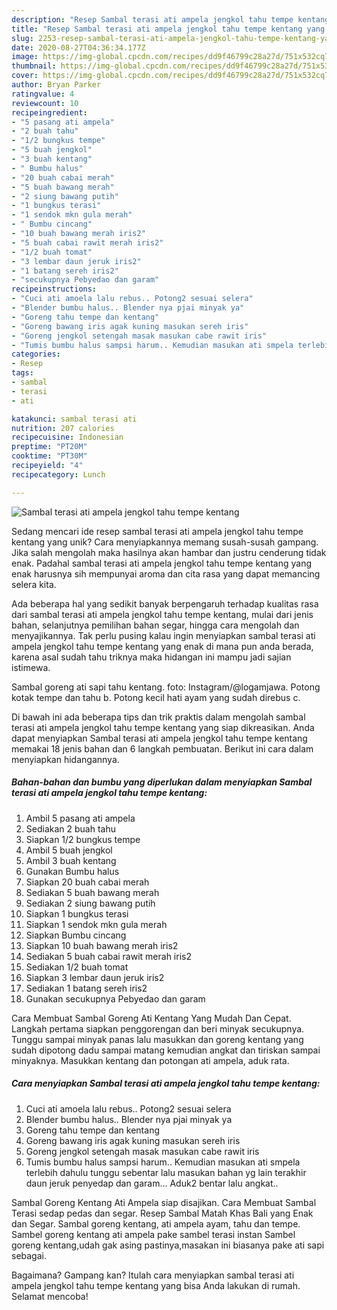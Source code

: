 ```yaml
---
description: "Resep Sambal terasi ati ampela jengkol tahu tempe kentang yang Bikin Ngiler"
title: "Resep Sambal terasi ati ampela jengkol tahu tempe kentang yang Bikin Ngiler"
slug: 2253-resep-sambal-terasi-ati-ampela-jengkol-tahu-tempe-kentang-yang-bikin-ngiler
date: 2020-08-27T04:36:34.177Z
image: https://img-global.cpcdn.com/recipes/dd9f46799c28a27d/751x532cq70/sambal-terasi-ati-ampela-jengkol-tahu-tempe-kentang-foto-resep-utama.jpg
thumbnail: https://img-global.cpcdn.com/recipes/dd9f46799c28a27d/751x532cq70/sambal-terasi-ati-ampela-jengkol-tahu-tempe-kentang-foto-resep-utama.jpg
cover: https://img-global.cpcdn.com/recipes/dd9f46799c28a27d/751x532cq70/sambal-terasi-ati-ampela-jengkol-tahu-tempe-kentang-foto-resep-utama.jpg
author: Bryan Parker
ratingvalue: 4
reviewcount: 10
recipeingredient:
- "5 pasang ati ampela"
- "2 buah tahu"
- "1/2 bungkus tempe"
- "5 buah jengkol"
- "3 buah kentang"
- " Bumbu halus"
- "20 buah cabai merah"
- "5 buah bawang merah"
- "2 siung bawang putih"
- "1 bungkus terasi"
- "1 sendok mkn gula merah"
- " Bumbu cincang"
- "10 buah bawang merah iris2"
- "5 buah cabai rawit merah iris2"
- "1/2 buah tomat"
- "3 lembar daun jeruk iris2"
- "1 batang sereh iris2"
- "secukupnya Pebyedao dan garam"
recipeinstructions:
- "Cuci ati amoela lalu rebus.. Potong2 sesuai selera"
- "Blender bumbu halus.. Blender nya pjai minyak ya"
- "Goreng tahu tempe dan kentang"
- "Goreng bawang iris agak kuning masukan sereh iris"
- "Goreng jengkol setengah masak masukan cabe rawit iris"
- "Tumis bumbu halus sampsi harum.. Kemudian masukan ati smpela terlebih dahulu tunggu sebentar lalu masukan bahan yg lain terakhir daun jeruk penyedap dan garam... Aduk2 bentar lalu angkat.."
categories:
- Resep
tags:
- sambal
- terasi
- ati

katakunci: sambal terasi ati 
nutrition: 207 calories
recipecuisine: Indonesian
preptime: "PT20M"
cooktime: "PT30M"
recipeyield: "4"
recipecategory: Lunch

---
```



![Sambal terasi ati ampela jengkol tahu tempe kentang](https://img-global.cpcdn.com/recipes/dd9f46799c28a27d/751x532cq70/sambal-terasi-ati-ampela-jengkol-tahu-tempe-kentang-foto-resep-utama.jpg)

Sedang mencari ide resep sambal terasi ati ampela jengkol tahu tempe kentang yang unik? Cara menyiapkannya memang susah-susah gampang. Jika salah mengolah maka hasilnya akan hambar dan justru cenderung tidak enak. Padahal sambal terasi ati ampela jengkol tahu tempe kentang yang enak harusnya sih mempunyai aroma dan cita rasa yang dapat memancing selera kita.

Ada beberapa hal yang sedikit banyak berpengaruh terhadap kualitas rasa dari sambal terasi ati ampela jengkol tahu tempe kentang, mulai dari jenis bahan, selanjutnya pemilihan bahan segar, hingga cara mengolah dan menyajikannya. Tak perlu pusing kalau ingin menyiapkan sambal terasi ati ampela jengkol tahu tempe kentang yang enak di mana pun anda berada, karena asal sudah tahu triknya maka hidangan ini mampu jadi sajian istimewa.

Sambal goreng ati sapi tahu kentang. foto: Instagram/@logamjawa. Potong kotak tempe dan tahu b. Potong kecil hati ayam yang sudah direbus c.


Di bawah ini ada beberapa tips dan trik praktis dalam mengolah sambal terasi ati ampela jengkol tahu tempe kentang yang siap dikreasikan. Anda dapat menyiapkan Sambal terasi ati ampela jengkol tahu tempe kentang memakai 18 jenis bahan dan 6 langkah pembuatan. Berikut ini cara dalam menyiapkan hidangannya.

<!--inarticleads1-->

##### Bahan-bahan dan bumbu yang diperlukan dalam menyiapkan Sambal terasi ati ampela jengkol tahu tempe kentang:

1. Ambil 5 pasang ati ampela
1. Sediakan 2 buah tahu
1. Siapkan 1/2 bungkus tempe
1. Ambil 5 buah jengkol
1. Ambil 3 buah kentang
1. Gunakan  Bumbu halus
1. Siapkan 20 buah cabai merah
1. Sediakan 5 buah bawang merah
1. Sediakan 2 siung bawang putih
1. Siapkan 1 bungkus terasi
1. Siapkan 1 sendok mkn gula merah
1. Siapkan  Bumbu cincang
1. Siapkan 10 buah bawang merah iris2
1. Sediakan 5 buah cabai rawit merah iris2
1. Sediakan 1/2 buah tomat
1. Siapkan 3 lembar daun jeruk iris2
1. Sediakan 1 batang sereh iris2
1. Gunakan secukupnya Pebyedao dan garam


Cara Membuat Sambal Goreng Ati Kentang Yang Mudah Dan Cepat. Langkah pertama siapkan penggorengan dan beri minyak secukupnya. Tunggu sampai minyak panas lalu masukkan dan goreng kentang yang sudah dipotong dadu sampai matang kemudian angkat dan tiriskan sampai minyaknya. Masukkan kentang dan potongan ati ampela, aduk rata. 

<!--inarticleads2-->

##### Cara menyiapkan Sambal terasi ati ampela jengkol tahu tempe kentang:

1. Cuci ati amoela lalu rebus.. Potong2 sesuai selera
1. Blender bumbu halus.. Blender nya pjai minyak ya
1. Goreng tahu tempe dan kentang
1. Goreng bawang iris agak kuning masukan sereh iris
1. Goreng jengkol setengah masak masukan cabe rawit iris
1. Tumis bumbu halus sampsi harum.. Kemudian masukan ati smpela terlebih dahulu tunggu sebentar lalu masukan bahan yg lain terakhir daun jeruk penyedap dan garam... Aduk2 bentar lalu angkat..


Sambal Goreng Kentang Ati Ampela siap disajikan. Cara Membuat Sambal Terasi sedap pedas dan segar. Resep Sambal Matah Khas Bali yang Enak dan Segar. Sambal goreng kentang, ati ampela ayam, tahu dan tempe. Sambel goreng kentang ati ampela pake sambel terasi instan Sambel goreng kentang,udah gak asing pastinya,masakan ini biasanya pake ati sapi sebagai. 

Bagaimana? Gampang kan? Itulah cara menyiapkan sambal terasi ati ampela jengkol tahu tempe kentang yang bisa Anda lakukan di rumah. Selamat mencoba!
